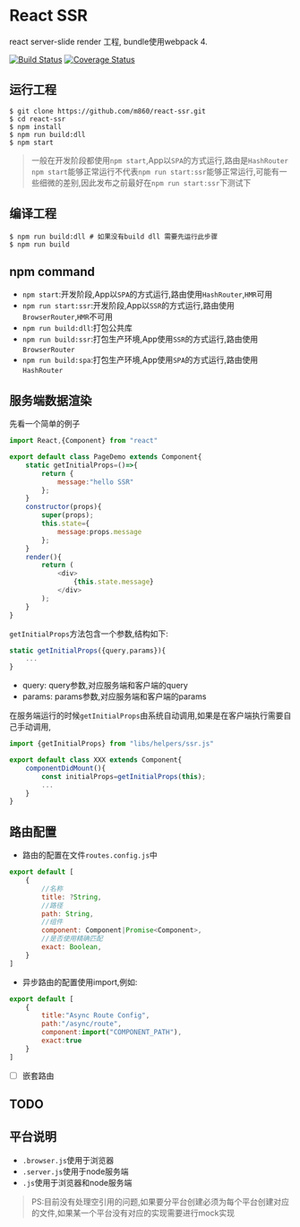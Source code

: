 # React SSR

react server-slide render 工程, bundle使用webpack 4.

[![Build Status](https://travis-ci.org/m860/react-ssr.svg?branch=master)](https://travis-ci.org/m860/react-ssr)
[![Coverage Status](https://coveralls.io/repos/github/m860/react-ssr/badge.svg?branch=master)](https://coveralls.io/github/m860/react-ssr?branch=master)

## 运行工程

```shell
$ git clone https://github.com/m860/react-ssr.git
$ cd react-ssr
$ npm install
$ npm run build:dll
$ npm start
```

> 一般在开发阶段都使用`npm start`,App以`SPA`的方式运行,路由是`HashRouter`
> `npm start`能够正常运行不代表`npm run start:ssr`能够正常运行,可能有一些细微的差别,因此发布之前最好在`npm run start:ssr`下测试下

## 编译工程

```shell
$ npm run build:dll # 如果没有build dll 需要先运行此步骤
$ npm run build
```

## npm command

- `npm start`:开发阶段,App以`SPA`的方式运行,路由使用`HashRouter`,`HMR`可用
- `npm run start:ssr`:开发阶段,App以`SSR`的方式运行,路由使用`BrowserRouter`,`HMR`不可用
- `npm run build:dll`:打包公共库
- `npm run build:ssr`:打包生产环境,App使用`SSR`的方式运行,路由使用`BrowserRouter`
- `npm run build:spa`:打包生产环境,App使用`SPA`的方式运行,路由使用`HashRouter`

## 服务端数据渲染

先看一个简单的例子

```javascript
import React,{Component} from "react"

export default class PageDemo extends Component{
    static getInitialProps=()=>{
        return {
            message:"hello SSR"
        };
    }
    constructor(props){
        super(props);
        this.state={
            message:props.message
        };
    }
    render(){
        return (
            <div>
                {this.state.message}
            </div>
        );
    }
}
```

`getInitialProps`方法包含一个参数,结构如下:

```javascript
static getInitialProps({query,params}){
    ...
}
```

- query: query参数,对应服务端和客户端的query
- params: params参数,对应服务端和客户端的params

在服务端运行的时候`getInitialProps`由系统自动调用,如果是在客户端执行需要自己手动调用,

```javascript
import {getInitialProps} from "libs/helpers/ssr.js"

export default class XXX extends Component{
    componentDidMount(){
        const initialProps=getInitialProps(this);
        ...
    }
}

```

## 路由配置

- 路由的配置在文件`routes.config.js`中

```javascript
export default [
    {
        //名称
        title: ?String,
        //路径
        path: String,
        //组件
        component: Component|Promise<Component>,
        //是否使用精确匹配
        exact: Boolean,
    }
]
```

- 异步路由的配置使用import,例如:

```javascript
export default [
    {
        title:"Async Route Config",
        path:"/async/route",
        component:import("COMPONENT_PATH"),
        exact:true
    }
]
```

- [ ] 嵌套路由

## TODO

## 平台说明

- `.browser.js`使用于浏览器
- `.server.js`使用于node服务端
- `.js`使用于浏览器和node服务端

> PS:目前没有处理空引用的问题,如果要分平台创建必须为每个平台创建对应的文件,如果某一个平台没有对应的实现需要进行mock实现



